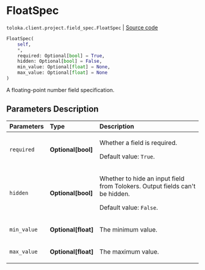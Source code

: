 # FloatSpec
`toloka.client.project.field_spec.FloatSpec` | [Source code](https://github.com/Toloka/toloka-kit/blob/v1.2.1/src/client/project/field_spec.py#L98)

```python
FloatSpec(
    self,
    *,
    required: Optional[bool] = True,
    hidden: Optional[bool] = False,
    min_value: Optional[float] = None,
    max_value: Optional[float] = None
)
```

A floating-point number field specification.

## Parameters Description

| Parameters | Type | Description |
| :----------| :----| :-----------|
`required`|**Optional\[bool\]**|<p>Whether a field is required. </p><p>Default value: `True`.</p>
`hidden`|**Optional\[bool\]**|<p>Whether to hide an input field from Tolokers. Output fields can&#x27;t be hidden. </p><p>Default value: `False`.</p>
`min_value`|**Optional\[float\]**|<p>The minimum value.</p>
`max_value`|**Optional\[float\]**|<p>The maximum value.</p>
